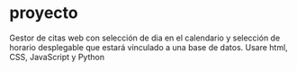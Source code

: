 # proyecto
Gestor de citas web con selección de dia en el calendario y selección de horario desplegable que estará vinculado a una base de datos. 
Usare html, CSS, JavaScript y Python
